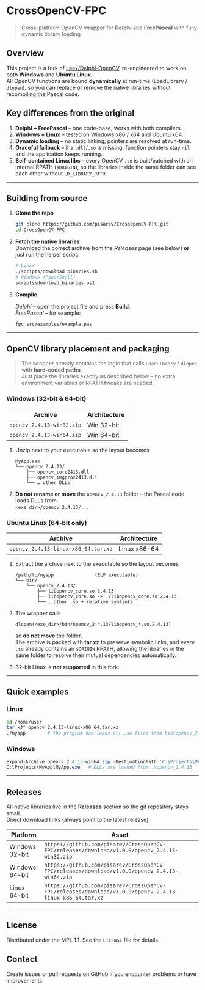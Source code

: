 # CrossOpenCV-FPC

> Cross-platform OpenCV wrapper for **Delphi** and **FreePascal** with fully dynamic library loading

## Overview
This project is a fork of [Laex/Delphi-OpenCV](https://github.com/Laex/Delphi-OpenCV), re-engineered to work on both **Windows** and **Ubuntu Linux**.  
All OpenCV functions are bound **dynamically** at run-time (LoadLibrary / `dlopen`), so you can replace or remove the native libraries without recompiling the Pascal code.

## Key differences from the original

1. **Delphi + FreePascal** – one code-base, works with both compilers.  
2. **Windows + Linux** – tested on Windows x86 / x64 and Ubuntu x64.  
3. **Dynamic loading** – no static linking; pointers are resolved at run-time.  
4. **Graceful fallback** – if a `.dll`/`.so` is missing, function pointers stay `nil` and the application keeps running.  
5. **Self-contained Linux libs** – every OpenCV `.so` is built/patched with an internal RPATH (`$ORIGIN`), so the libraries inside the same folder can see each other without `LD_LIBRARY_PATH`.

---

## Building from source

1. **Clone the repo**

   ```bash
   git clone https://github.com/pisarev/CrossOpenCV-FPC.git
   cd CrossOpenCV-FPC
   ```

2. **Fetch the native libraries**  
   Download the correct archive from the *Releases* page (see below) **or** just run the helper script:

   ```bash
   # Linux
   ./scripts/download_binaries.sh
   # Windows (PowerShell)
   scripts\download_binaries.ps1
   ```

3. **Compile**

   *Delphi* – open the project file and press **Build**.  
   *FreePascal* – for example:

   ```bash
   fpc src/examples/example.pas
   ```

---

## OpenCV library placement and packaging

> The wrapper already contains the logic that calls `LoadLibrary` / `dlopen` with **hard-coded paths**.  
> Just place the libraries exactly as described below – no extra environment variables or RPATH tweaks are needed.

### Windows (32-bit & 64-bit)

| Archive | Architecture |
|---------|--------------|
| `opencv_2.4.13-win32.zip` | Win 32-bit |
| `opencv_2.4.13-win64.zip` | Win 64-bit |

1. Unzip next to your executable so the layout becomes

   ```text
   MyApp.exe
   └── opencv_2.4.13/
       ├── opencv_core2413.dll
       ├── opencv_imgproc2413.dll
       └── … other DLLs
   ```

2. **Do not rename or move** the `opencv_2.4.13` folder – the Pascal code loads DLLs from  
   `<exe_dir>/opencv_2.4.13/...`.

### Ubuntu Linux (64-bit only)

| Archive | Architecture |
|---------|--------------|
| `opencv_2.4.13-linux-x86_64.tar.xz` | Linux x86-64 |

1. Extract the archive next to the executable so the layout becomes

   ```text
   /path/to/myapp               (ELF executable)
   └── bin/
       └── opencv_2.4.13/
           ├── libopencv_core.so.2.4.13
           ├── libopencv_core.so -> ./libopencv_core.so.2.4.13
           └── … other .so + relative symlinks
   ```

2. The wrapper calls

   ```text
   dlopen(<exe_dir>/bin/opencv_2.4.13/libopencv_*.so.2.4.13)
   ```

   so **do not move** the folder.  
   The archive is packed with **tar.xz** to preserve symbolic links, and every `.so` already contains an `$ORIGIN` RPATH, allowing the libraries in the same folder to resolve their mutual dependencies automatically.

3. 32-bit Linux is **not supported** in this fork.

---

## Quick examples

### Linux

```bash
cd /home/user
tar xJf opencv_2.4.13-linux-x86_64.tar.xz
./myapp        # the program now loads all .so files from bin/opencv_2.4.13
```

### Windows

```powershell
Expand-Archive opencv_2.4.13-win64.zip -DestinationPath 'C:\Projects\MyApp\opencv_2.4.13'
C:\Projects\MyApp\MyApp.exe   # DLLs are loaded from .\opencv_2.4.13
```

---

## Releases

All native libraries live in the **Releases** section so the git repository stays small.  
Direct download links (always point to the latest release):

| Platform | Asset |
|----------|-------|
| Windows 32-bit | `https://github.com/pisarev/CrossOpenCV-FPC/releases/download/v1.0.0/opencv_2.4.13-win32.zip` |
| Windows 64-bit | `https://github.com/pisarev/CrossOpenCV-FPC/releases/download/v1.0.0/opencv_2.4.13-win64.zip` |
| Linux 64-bit   | `https://github.com/pisarev/CrossOpenCV-FPC/releases/download/v1.0.0/opencv_2.4.13-linux-x86_64.tar.xz` |

---

## License
Distributed under the MPL 1.1. See the `LICENSE` file for details.

## Contact
Create issues or pull requests on GitHub if you encounter problems or have improvements.